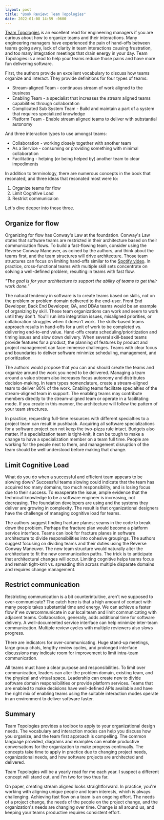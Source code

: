 ```yaml
---
layout: post
title: "Book Review: Team Topologies"
date: 2022-01-08 14:59 -0600
---
```


[Team Topologies](https://www.goodreads.com/book/show/44135420-team-topologies?ac=1&from_search=true&qid=hFfpZOUpUu&rank=1) is an excellent read for engineering managers if you are curious about how to organize teams and their interactions. Many engineering managers have experienced the pain of hand-offs between teams going awry, lack of clarity in team interactions causing frustration, and too many integration meetings that drain energy in your day. Team Topologies is a read to help your teams reduce those pains and have more fun delivering software.

First, the authors provide an excellent vocabulary to discuss how teams organize and interact. They provide definitions for four types of teams:
* Stream-aligned Team - continuous stream of work aligned to the business
* Enabling Team - a specialist that increases the stream aligned teams capabilities through collaboration
* Complicated Sub System Team - Build and maintain a part of a system that requires specialized knowledge
* Platform Team - Enable stream aligned teams to deliver with substantial autonomy

And three interaction types to use amongst teams:
* Collaboration - working closely together with another team
* As a Service - consuming or providing something with minimal collaboration
* Facilitating - helping (or being helped by) another team to clear impediments

In addition to terminology, there are numerous concepts in the book that resonated, and three ideas that resonated most were to:
1. Organize teams for flow
2. Limit Cognitive Load
3. Restrict communicaion

Let's dive deeper into those three.

## Organize for flow

Organizing for flow has Conway's Law at the foundation. Conway's Law states that software teams are restricted in their architecture based on their communication flows. To build a fast-flowing team, consider using the Reverse Conway Maneuver, as coined by the authors, and think about the teams first, and the team structures will drive architecture. Those team structures can focus on limiting hand-offs similar to the [Spotify video](https://www.youtube.com/watch?v=Yvfz4HGtoPc). In practice, cross-functional teams with multiple skill sets concentrate on solving a well-defined problem, resulting in teams with fast flow.

_"The goal is for your architecture to support the ability of teams to get their work done."_

The natural tendency in software is to create teams based on skills, not on the problem or problem domain delivered to the end-user. Front End Developer, Back End Developer, QA, and DBAs teams would be an example of organizing by skill. These team organizations can work and seem to work until they don't. You'll run into integration issues, misaligned priorities, or collaboration struggles when it doesn't work. The skills-based teams approach results in hand-offs for a unit of work to be completed vs. delivering end-to-end value. Hand-offs create scheduling/prioritization and timing issues and slow down delivery. When several skill-based teams provide features for a product, the planning of features by product and project management can face immense challenges. Teams with clear focus and boundaries to deliver software minimize scheduling, management, and prioritization. 

The authors would propose that you can and should create the teams and organize around the work you need to be delivered. Managing a team around a value stream also increases focus autonomy and distributes decision-making. In team types nomenclature, create a stream-aligned team to deliver 80% of the work. Enabling teams facilitate specialties of the stream-aligned team in support. The enabling teams may contribute members directly to the stream-aligned team or operate in a facilitating mode. If you create in this manner, the architecture will follow the pattern of your team structures.

In practice, requesting full-time resources with different specialties to a project team can result in pushback. Acquiring all software specializations for a software project can not keep the two-pizza rule intact. Budgets also matter. If a specialization team is tight-knit, it can be tough to make a change to have a specialization member on a team full time. People are working for the people next to them, and management disruption of the team should be well understood before making that change.

## Limit Cognitive Load

What do you do when a successful and efficient team appears to be slowing down? Successful teams slowing could indicate that the team has acquired too many domains, too much responsibility, and is losing focus due to their success. To exasperate the issue, ample evidence that the technical knowledge to be a software engineer is increasing, not decreasing. The foundation developers are using and the systems they deliver are growing in complexity. The result is that organizational designers have the challenge of managing cognitive load for teams.

The authors suggest finding fracture planes; seams in the code to break down the problem. Perhaps the fracture plan would become a platform service interface. Teams can look for fracture planes in software architecture to divide responsibilities into cohesive groupings. The authors suggest focusing on dividing teams and their duties using the Reverse Conway Maneuver. The new team structure would naturally alter the architecture to fit the new communication paths. The trick is to anticipate that architectural changes will occur. Limiting cognitive helps teams focus and remain tight-knit vs. spreading thin across multiple disparate domains and requires change management.

## Restrict communication

Restricting communication is a bit counterintuitive, aren't we supposed to over-communicate? The catch here is that a high amount of contact with many people takes substantial time and energy. We can achieve a faster flow if we overcommunicate in our local team and limit communicating with adjacent teams. Collaboration, generally, adds additional time for software delivery. A well-documented service interface can help minimize inter-team communication. Multiple review cycles with multiple reviewers also slows progress. 

There are indicators for over-communicating. Huge stand-up meetings, large group chats, lengthy review cycles, and prolonged interface discussions may indicate room for improvement to limit intra-team communication.

All teams must have a clear purpose and responsibilities. To limit over communication, leaders can alter the problem domain, existing team, and the physical and virtual space. Leadership can create new to divide software domain responsibilities or provide platform services. Teams that are enabled to make decisions have well-defined APIs available and have the right mix of enabling teams using the suitable interaction modes operate in an environment to deliver software faster. 

## Summary

Team Topologies provides a toolbox to apply to your organizational design needs. The vocabulary and interaction modes can help you discuss how you organize, and the team first approach is compelling. The common language provided, diagrams and examples can enable productive conversations for the organization to make progress continually. The concepts take time to apply in practice due to changing project needs, organizational needs, and how software projects are architected and delivered. 

Team Topologies will be a yearly read for me each year. I suspect a different concept will stand out, and I'm two for two thus far.

On paper, creating stream aligned looks straightforward. In practice, you're working with aligning unique people and team interests, which is always challenging. Achieving fast flow on a team is an ongoing effort. The needs of a project change, the needs of the people on the project change, and the organization's needs are changing over time. Change is all around us, and keeping your teams productive requires consistent effort.